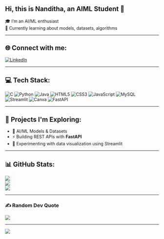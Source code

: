 ## Hi, this is Nanditha, an AIML Student 👋

🎓 I’m an AI/ML enthusiast  
🧪 Currently learning about models, datasets, algorithms 

---

## 🌐 Connect with me:
[![LinkedIn](https://img.shields.io/badge/LinkedIn-%230077B5.svg?logo=linkedin&logoColor=white)](https://www.linkedin.com/in/a-n-nanditha-562695259/)

---

## 💻 Tech Stack:
![C](https://img.shields.io/badge/c-%2300599C.svg?style=for-the-badge&logo=c&logoColor=white)
![Python](https://img.shields.io/badge/python-3670A0?style=for-the-badge&logo=python&logoColor=ffdd54)
![Java](https://img.shields.io/badge/java-%23ED8B00.svg?style=for-the-badge&logo=openjdk&logoColor=white)
![HTML5](https://img.shields.io/badge/html5-%23E34F26.svg?style=for-the-badge&logo=html5&logoColor=white)
![CSS3](https://img.shields.io/badge/css3-%231572B6.svg?style=for-the-badge&logo=css3&logoColor=white)
![JavaScript](https://img.shields.io/badge/javascript-%23323330.svg?style=for-the-badge&logo=javascript&logoColor=%23F7DF1E)
![MySQL](https://img.shields.io/badge/mysql-4479A1.svg?style=for-the-badge&logo=mysql&logoColor=white)
![Streamlit](https://img.shields.io/badge/Streamlit-%23FE4B4B.svg?style=for-the-badge&logo=streamlit&logoColor=white)
![Canva](https://img.shields.io/badge/Canva-%2300C4CC.svg?style=for-the-badge&logo=Canva&logoColor=white)
![FastAPI](https://img.shields.io/badge/fastapi-%2300C7B7.svg?style=for-the-badge&logo=fastapi&logoColor=white)

---

## 🧠 Projects I'm Exploring:
- 🤖 AI/ML Models & Datasets
- ⚡ Building REST APIs with **FastAPI**
- 🧪 Experimenting with data visualization using Streamlit

---

## 📊 GitHub Stats:
![](https://github-readme-stats.vercel.app/api?username=nanditha-sagar&theme=shadow_red&hide_border=false&include_all_commits=false&count_private=false)<br/>
![](https://nirzak-streak-stats.vercel.app/?user=nanditha-sagar&theme=shadow_red&hide_border=false)<br/>
![](https://github-readme-stats.vercel.app/api/top-langs/?username=nanditha-sagar&theme=shadow_red&hide_border=false&include_all_commits=false&count_private=false&layout=compact)

---

### ✍️ Random Dev Quote
![](https://quotes-github-readme.vercel.app/api?type=horizontal&theme=dark)

---

[![](https://visitcount.itsvg.in/api?id=nanditha-sagar&icon=0&color=4)](https://visitcount.itsvg.in)

<!-- Proudly created with GPRM ( https://gprm.itsvg.in ) -->

